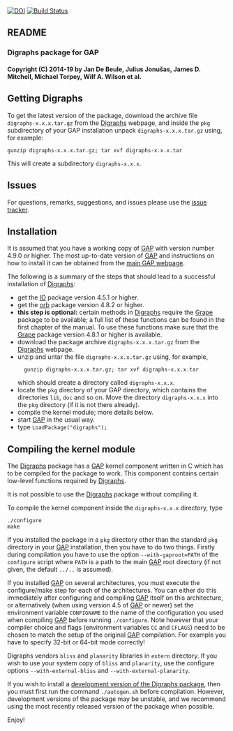 [![DOI](https://zenodo.org/badge/DOI/10.5281/zenodo.198140.svg)](https://doi.org/10.5281/zenodo.198140)
[![Build Status](https://travis-ci.org/gap-packages/Digraphs.svg?branch=stable-0.6)](https://travis-ci.org/gap-packages/Digraphs)

## README

### Digraphs package for GAP

#### Copyright (C) 2014-19 by Jan De Beule, Julius Jonušas, James D. Mitchell, Michael Torpey, Wilf A. Wilson et al.
## Getting Digraphs

To get the latest version of the package, download the archive file
`digraphs-x.x.x.tar.gz` from the
[Digraphs][] webpage, and inside
the `pkg` subdirectory of your GAP installation unpack `digraphs-x.x.x.tar.gz`
using, for example:

    gunzip digraphs-x.x.x.tar.gz; tar xvf digraphs-x.x.x.tar

This will create a subdirectory `digraphs-x.x.x`.

## Issues

For questions, remarks, suggestions, and issues please use the
[issue tracker](https://github.com/gap-packages/Digraphs/issues).

## Installation

It is assumed that you have a working copy of [GAP][]
with version number 4.9.0 or higher.  The most up-to-date version of
[GAP][] and instructions on how to install it can be
obtained from the [main GAP webpage](https://www.gap-system.org).

The following is a summary of the steps that should lead to a successful
installation of [Digraphs][]:

* get the [IO](https://gap-packages.github.io/io) package version 4.5.1 or higher.
* get the [orb](https://gap-packages.github.io/orb) package version 4.8.2 or
  higher.
* **this step is optional:** certain methods in [Digraphs][] require the [Grape](https://gap-packages.github.io/grape/) package to be available; a full list of these functions can be found in the first chapter of the manual.  To use these functions make sure that the [Grape](http://www.maths.qmul.ac.uk/~leonard/grape/) package version 4.8.1 or higher is available.
* download the package archive `digraphs-x.x.x.tar.gz` from the
  [Digraphs][] webpage.
* unzip and untar the file `digraphs-x.x.x.tar.gz` using, for example,
  ```
    gunzip digraphs-x.x.x.tar.gz; tar xvf digraphs-x.x.x.tar
  ```
  which should create a directory called `digraphs-x.x.x`.
* locate the `pkg` directory of your GAP directory, which contains the
  directories `lib`, `doc` and so on. Move the directory `digraphs-x.x.x` into the
  `pkg` directory (if it is not there already).
* compile the kernel module; more details below.
* start [GAP][] in the usual way.
* type `LoadPackage("digraphs");`

## Compiling the kernel module

The [Digraphs][]
package has a [GAP][] kernel component written in
C which has to be compiled for the package to work.  This component contains
certain low-level functions required by [Digraphs][].

It is not possible to use the [Digraphs][] package without compiling it.

To compile the kernel component inside the `digraphs-x.x.x` directory, type

    ./configure
    make

If you installed the package in a `pkg` directory other than the standard `pkg`
directory in your [GAP][] installation, then you have
to do two things. Firstly during compilation you have to use the option
`--with-gaproot=PATH` of the `configure` script where `PATH` is a path to the
main [GAP][] root directory (if not given, the default
`../..` is assumed).

If you installed [GAP][] on several architectures, you
must execute the configure/make step for each of the architectures. You can
either do this immediately after configuring and compiling
[GAP][] itself on this architecture, or alternatively
(when using version 4.5 of [GAP][] or newer) set the
environment variable `CONFIGNAME` to the name of the configuration you used
when compiling [GAP][] before running `./configure`.
Note however that your compiler choice and flags (environment variables `CC`
and `CFLAGS`) need to be chosen to match the setup of the original
[GAP][] compilation. For example you have to specify
32-bit or 64-bit mode correctly!

Digraphs vendors `bliss` and `planarity` libraries in `extern` directory. If you
wish to use your system copy of `bliss` and `planarity`, use the configure options
`--with-external-bliss` and `--with-external-planarity`.

If you wish to install a [development version of the Digraphs
package](https://github.com/gap-packages/Digraphs), then you must first run
the command `./autogen.sh` before compilation. However, development versions
of the package may be unstable, and we recommend using the most recently
released version of the package when possible.

Enjoy!

[Digraphs]: https://gap-packages.github.io/Digraphs
[GAP]: https://www.gap-system.org